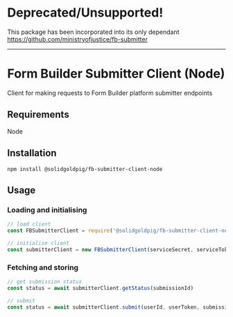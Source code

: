 # Deprecated/Unsupported! 
This package has been incorporated into its only dependant 
https://github.com/ministryofjustice/fb-submitter

<hr/>

# Form Builder Submitter Client (Node)

Client for making requests to Form Builder platform submitter endpoints

## Requirements

Node

## Installation

`npm install @solidgoldpig/fb-submitter-client-node`

## Usage

### Loading and initialising

```js
// load client
const FBSubmitterClient = require('@solidgoldpig/fb-submitter-client-node')

// initialise client
const submitterClient = new FBSubmitterClient(serviceSecret, serviceToken, submitterUrl, serviceSlug)
```

### Fetching and storing

```js
// get submission status
const status = await submitterClient.getStatus(submissionId)

// submit 
const status = await submitterClient.submit(userId, userToken, submissions)
```

